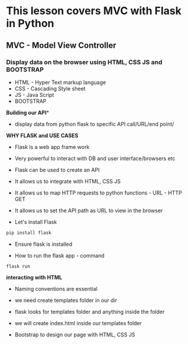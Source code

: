 # This lesson covers MVC with Flask in Python

## MVC - Model View Controller
### Display data on the browser using HTML, CSS JS and BOOTSTRAP

- HTML - Hyper Text markup language
- CSS - Cascading Style sheet
- JS - Java Script 
- BOOTSTRAP

**Building our API***
- display data from python flask to specific API call/URL/end point/
 
 **WHY FLASK and USE CASES**
 - Flask is a web app frame work
 - Very powerful to interact with DB and user interface/browsers etc
 - Flask can be used to create an API
 - It allows us to integrate with HTML, CSS JS 
 - It allows us to map HTTP requests to python functions - URL - HTTP GET
 - It allows us to set the API path as URL to view in the browser 
 
 - Let's install Flask
 ```python
pip install flask
```
- Ensure flask is installed

- How to run the flask app - command
```
flask run
```
**interacting with HTML**
- Naming conventions are essential
- we need create templates folder in our dir
- flask looks for templates folder and anything inside the folder
- we will create index.html inside our templates folder


- Bootstrap to design our page with HTML, CSS JS 